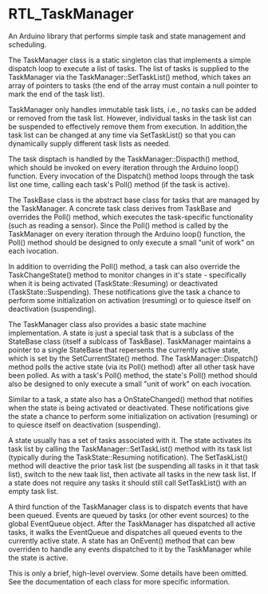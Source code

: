# RTL_TaskManager

An Arduino library that performs simple task and state management and scheduling.

The TaskManager class is a static singleton clas that implements a simple
dispatch loop to execute a list of tasks. The list of tasks is supplied to
the TaskManager via the TaskManager::SetTaskList() method, which takes an
array of pointers to tasks (the end of the array must contain a null pointer
to mark the end of the task list). 

TaskManager only handles immutable task lists, i.e., no tasks can be added or 
removed from the task list. However, individual tasks in the task list can be 
suspended to effectively remove them from execution. In addition,the task list 
can be changed at any time via SetTaskList() so that you can dynamically supply 
different task lists as needed.

The task disptach is handled by the TaskManager::Dispacth() method, which 
should be invoked on every iteration through the Arduino loop() function. 
Every invocation of the Dispatch() method loops through the task list one 
time, calling each task's Poll() method (if the task is active).

The TaskBase class is the abstract base class for tasks that are managed
by the TaskManager. A concrete task class derives from TaskBase and overrides
the Poll() method, which executes the task-specific functionality (such as 
reading a sensor). Since the Poll() method is called by the TaskManager on
every iteration through the Arduino loop() function, the Poll() method should
be designed to only execute a small "unit of work" on each ivocation.

In addition to overriding the Poll() method, a task can also override the 
TaskChangeState() method to monitor changes in it's state - specifically when
it is being activated (TaskState::Resuming) or deactivated (TaskState::Suspending).
These notifications give the task a chance to perform some initialization on
activation (resuming) or to quiesce itself on deactivation (suspending).

The TaskManager class also provides a basic state machine implementation.
A state is just a special task that is a subclass of the StateBase class 
(itself a sublcass of TaskBase). TaskManager maintains a pointer to a single
StateBase that repersents the currently active state, which is set by the 
SetCurrentState() method. The TaskManager::Dispatch() method polls the active
state (via its Poll() method) after all other task have been polled. As with 
a task's Poll() method, the state's Poll() method should also be designed to 
only execute a small "unit of work" on each ivocation.

Similar to a task, a state also has a OnStateChanged() method that notifies when
the state is being activated or deactivated. These notifications give the state 
a chance to perform some initialization on activation (resuming) or to quiesce 
itself on deactivation (suspending).

A state usually has a set of tasks associated with it. The state activates its
task list by calling the TaskManager::SetTaskList() method with its task list 
(typically during the TaskState::Resuming notification). The SetTaskList() method 
will deactive the prior task list (be suspending all tasks in it that task list), 
switch to the new taak list, then activate all tasks in the new task list. If
a state does not require any tasks it should still call SetTaskList() with an
empty task list.

A third function of the TaskManager class is to dispatch events that have
been queued. Events are queued by tasks (or other event sources) to the global
EventQueue object. After the TaskManager has dispatched all active tasks, it 
walks the EventQueue and dispatches all queued events to the currently active
state. A state has an OnEvent() method that can bew overriden to handle any 
events dispatched to it by the TaskManager while the state is active. 

This is only a brief, high-level overview. Some details have been omitted. See
the documentation of each class for more specific information.